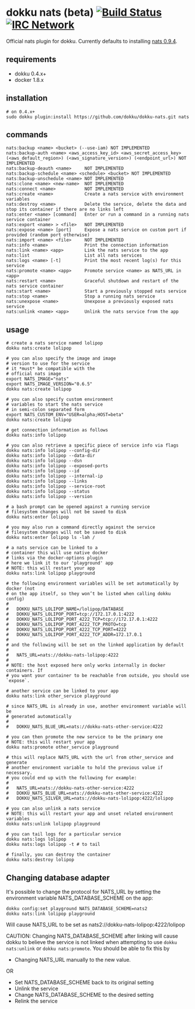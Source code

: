 # dokku nats (beta) [![Build Status](https://img.shields.io/travis/dokku/dokku-nats.svg?branch=master "Build Status")](https://travis-ci.org/dokku/dokku-nats) [![IRC Network](https://img.shields.io/badge/irc-freenode-blue.svg "IRC Freenode")](https://webchat.freenode.net/?channels=dokku)

Official nats plugin for dokku. Currently defaults to installing [nats 0.9.4](https://hub.docker.com/_/nats/).

## requirements

- dokku 0.4.x+
- docker 1.8.x

## installation

```shell
# on 0.4.x+
sudo dokku plugin:install https://github.com/dokku/dokku-nats.git nats
```

## commands

```
nats:backup <name> <bucket> (--use-iam) NOT IMPLEMENTED
nats:backup-auth <name> <aws_access_key_id> <aws_secret_access_key> (<aws_default_region>) (<aws_signature_version>) (<endpoint_url>) NOT IMPLEMENTED
nats:backup-deauth <name>     NOT IMPLEMENTED
nats:backup-schedule <name> <schedule> <bucket> NOT IMPLEMENTED
nats:backup-unschedule <name> NOT IMPLEMENTED
nats:clone <name> <new-name>  NOT IMPLEMENTED
nats:connect <name>           NOT IMPLEMENTED
nats:create <name>            Create a nats service with environment variables
nats:destroy <name>           Delete the service, delete the data and stop its container if there are no links left
nats:enter <name> [command]   Enter or run a command in a running nats service container
nats:export <name> > <file>   NOT IMPLEMENTED
nats:expose <name> [port]     Expose a nats service on custom port if provided (random port otherwise)
nats:import <name> <file>     NOT IMPLEMENTED
nats:info <name>              Print the connection information
nats:link <name> <app>        Link the nats service to the app
nats:list                     List all nats services
nats:logs <name> [-t]         Print the most recent log(s) for this service
nats:promote <name> <app>     Promote service <name> as NATS_URL in <app>
nats:restart <name>           Graceful shutdown and restart of the nats service container
nats:start <name>             Start a previously stopped nats service
nats:stop <name>              Stop a running nats service
nats:unexpose <name>          Unexpose a previously exposed nats service
nats:unlink <name> <app>      Unlink the nats service from the app
```

## usage

```shell
# create a nats service named lolipop
dokku nats:create lolipop

# you can also specify the image and image
# version to use for the service
# it *must* be compatible with the
# official nats image
export NATS_IMAGE="nats"
export NATS_IMAGE_VERSION="0.6.5"
dokku nats:create lolipop

# you can also specify custom environment
# variables to start the nats service
# in semi-colon separated form
export NATS_CUSTOM_ENV="USER=alpha;HOST=beta"
dokku nats:create lolipop

# get connection information as follows
dokku nats:info lolipop

# you can also retrieve a specific piece of service info via flags
dokku nats:info lolipop --config-dir
dokku nats:info lolipop --data-dir
dokku nats:info lolipop --dsn
dokku nats:info lolipop --exposed-ports
dokku nats:info lolipop --id
dokku nats:info lolipop --internal-ip
dokku nats:info lolipop --links
dokku nats:info lolipop --service-root
dokku nats:info lolipop --status
dokku nats:info lolipop --version

# a bash prompt can be opened against a running service
# filesystem changes will not be saved to disk
dokku nats:enter lolipop

# you may also run a command directly against the service
# filesystem changes will not be saved to disk
dokku nats:enter lolipop ls -lah /

# a nats service can be linked to a
# container this will use native docker
# links via the docker-options plugin
# here we link it to our 'playground' app
# NOTE: this will restart your app
dokku nats:link lolipop playground

# the following environment variables will be set automatically by docker (not
# on the app itself, so they won’t be listed when calling dokku config)
#
#   DOKKU_NATS_LOLIPOP_NAME=/lolipop/DATABASE
#   DOKKU_NATS_LOLIPOP_PORT=tcp://172.17.0.1:4222
#   DOKKU_NATS_LOLIPOP_PORT_4222_TCP=tcp://172.17.0.1:4222
#   DOKKU_NATS_LOLIPOP_PORT_4222_TCP_PROTO=tcp
#   DOKKU_NATS_LOLIPOP_PORT_4222_TCP_PORT=4222
#   DOKKU_NATS_LOLIPOP_PORT_4222_TCP_ADDR=172.17.0.1
#
# and the following will be set on the linked application by default
#
#   NATS_URL=nats://dokku-nats-lolipop:4222
#
# NOTE: the host exposed here only works internally in docker containers. If
# you want your container to be reachable from outside, you should use `expose`.

# another service can be linked to your app
dokku nats:link other_service playground

# since NATS_URL is already in use, another environment variable will be
# generated automatically
#
#   DOKKU_NATS_BLUE_URL=nats://dokku-nats-other-service:4222

# you can then promote the new service to be the primary one
# NOTE: this will restart your app
dokku nats:promote other_service playground

# this will replace NATS_URL with the url from other_service and generate
# another environment variable to hold the previous value if necessary.
# you could end up with the following for example:
#
#   NATS_URL=nats://dokku-nats-other-service:4222
#   DOKKU_NATS_BLUE_URL=nats://dokku-nats-other-service:4222
#   DOKKU_NATS_SILVER_URL=nats://dokku-nats-lolipop:4222/lolipop

# you can also unlink a nats service
# NOTE: this will restart your app and unset related environment variables
dokku nats:unlink lolipop playground

# you can tail logs for a particular service
dokku nats:logs lolipop
dokku nats:logs lolipop -t # to tail

# finally, you can destroy the container
dokku nats:destroy lolipop
```

## Changing database adapter

It's possible to change the protocol for NATS_URL by setting
the environment variable NATS_DATABASE_SCHEME on the app:

```
dokku config:set playground NATS_DATABASE_SCHEME=nats2
dokku nats:link lolipop playground
```

Will cause NATS_URL to be set as
nats2://dokku-nats-lolipop:4222/lolipop

CAUTION: Changing NATS_DATABASE_SCHEME after linking will cause dokku to
believe the service is not linked when attempting to use `dokku nats:unlink`
or `dokku nats:promote`.
You should be able to fix this by

- Changing NATS_URL manually to the new value.

OR

- Set NATS_DATABASE_SCHEME back to its original setting
- Unlink the service
- Change NATS_DATABASE_SCHEME to the desired setting
- Relink the service
